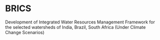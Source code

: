 # BRICS
Development of Integrated Water Resources Management Framework for the selected watersheds of India, Brazil, South Africa (Under Climate Change Scenarios)
